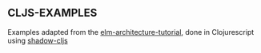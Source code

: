 ## CLJS-EXAMPLES

Examples adapted from the [elm-architecture-tutorial](https://github.com/evancz/elm-architecture-tutorial), done in Clojurescript using [shadow-cljs](https://github.com/thheller/shadow-cljs)
